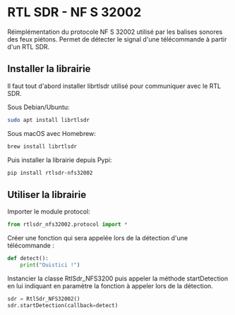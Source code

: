# RTL SDR - NF S 32002

Réimplémentation du protocole NF S 32002 utilisé par les balises sonores des feux piétons. Permet de détecter le signal d'une télécommande à partir d'un RTL SDR.

## Installer la librairie

Il faut tout d'abord installer librtlsdr utilisé pour communiquer avec le RTL SDR. 

Sous Debian/Ubuntu:

```bash
sudo apt install librtlsdr
```

Sous macOS avec Homebrew:

```bash
brew install librtlsdr
```

Puis installer la librairie depuis Pypi:

```bash
pip install rtlsdr-nfs32002
```

## Utiliser la librairie

Importer le module protocol:

```python
from rtlsdr_nfs32002.protocol import *
```

Créer une fonction qui sera appelée lors de la détection d'une télécommande :

```python
def detect():
    print("Ouistici !")
```

Instancier la classe RtlSdr_NFS3200 puis appeler la méthode startDetection en lui indiquant en paramètre la fonction à appeler lors de la détection.

```python
sdr = RtlSdr_NFS32002()
sdr.startDetection(callback=detect)
```